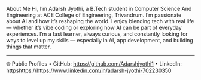 About Me
Hi, I’m Adarsh Jyothi, a B.Tech student in Computer Science And Engineering  at ACE College of Engineering, Trivandrum.
I’m passionate about AI and how it’s reshaping the world. I enjoy blending tech with real life — whether it’s vibe coding or exploring how AI can be part of everyday experiences.
I’m a fast learner, always curious, and constantly looking for ways to level up my skills — especially in AI, app development, and building things that matter.
________________________________________
🌐 Public Profiles
•	GitHub: https://github.com/Adarshjyothi1
•	LinkedIn: httpshttps://https://www.linkedin.com/in/adarsh-jyothi-702230350